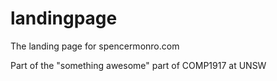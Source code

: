 # landingpage
The landing page for spencermonro.com

Part of the "something awesome" part of COMP1917 at UNSW
